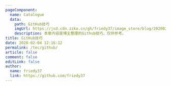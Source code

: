 ```yaml
---
pageComponent:
  name: Catalogue
  data:
    path: GitHub技巧
    imgUrl: https://jsd.cdn.zzko.cn/gh/friedy37/image_store/blog/20200204143633.png
    description: 本章内容是博主整理的Github技巧，仅供参考。
title: GitHub技巧
date: 2020-02-04 12:16:12
permalink: /tec/github/
article: false
comment: false
editLink: false
author:
  name: friedy37
  link: https://github.com/friedy37
---
```

